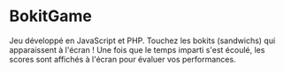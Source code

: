 # BokitGame
Jeu développé en JavaScript et PHP. Touchez les bokits (sandwichs) qui apparaissent à l'écran ! Une fois que le temps imparti s'est écoulé, les scores sont affichés à l'écran pour évaluer vos performances. 
